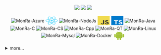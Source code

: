 <!--Hello
<h2><img src="https://emojis.slackmojis.com/emojis/images/1531849430/4246/blob-sunglasses.gif?1531849430" width="30"/> Hi 👋 , I'm MonRá! <img src="https://media.giphy.com/media/12oufCB0MyZ1Go/giphy.gif" width="50"></h2>
-->

<div>
  </p>
  <div align="center">
   <a href="https://www.facebook.com/ramon.chaib" target="_blank"><img src="https://img.shields.io/badge/-Facebook-%230077B5?style=for-the-badge&logo=facebook&logoColor=white" target="_blank"></a> 
  <a href="https://www.instagram.com/monrapps/" target="_blank"><img src="https://img.shields.io/badge/-Instagram-%23E4405F?style=for-the-badge&logo=instagram&logoColor=white" target="_blank"></a>
  <a href="https://www.linkedin.com/in/ramon-chaib-27007635/" target="_blank"><img src="https://img.shields.io/badge/-LinkedIn-%230077B5?style=for-the-badge&logo=linkedin&logoColor=white" target="_blank"></a>   
</div>
  
 <div style="display: inline_block" align="center"><br>
  <img align="center" alt="MonRa-Azure" height="30" width="40" src="https://cdn.jsdelivr.net/gh/devicons/devicon/icons/azure/azure-original.svg">
  <img align="center" alt="MonRa-React" height="30" width="40" src="https://raw.githubusercontent.com/devicons/devicon/master/icons/react/react-original.svg">
  <img align="center" alt="MonRa-NodeJs" height="30" width="40" src="https://cdn.jsdelivr.net/gh/devicons/devicon/icons/nodejs/nodejs-original.svg">
  <img align="center" alt="MonRa-Js" height="30" width="40" src="https://raw.githubusercontent.com/devicons/devicon/master/icons/javascript/javascript-original.svg">     <img align="center" alt="MonRa-Ts" height="30" width="40" src="https://raw.githubusercontent.com/devicons/devicon/master/icons/typescript/typescript-original.svg">
  <img align="center" alt="MonRa-Java" height="30" width="40" src="https://cdn.jsdelivr.net/gh/devicons/devicon/icons/java/java-original.svg">
  <img align="center" alt="MonRa-C" height="30" width="40" src="https://cdn.jsdelivr.net/gh/devicons/devicon/icons/c/c-original.svg">
  <img align="center" alt="MonRa-CS" height="30" width="40" src="https://cdn.jsdelivr.net/gh/devicons/devicon/icons/csharp/csharp-original.svg">
  <img align="center" alt="MonRa-Cpp" height="30" width="40" src="https://cdn.jsdelivr.net/gh/devicons/devicon/icons/cplusplus/cplusplus-original.svg">
  <img align="center" alt="MonRa-QT" height="30" width="40" src="https://cdn.jsdelivr.net/gh/devicons/devicon/icons/qt/qt-original.svg">
  <img align="center" alt="MonRa-Linux" height="30" width="40" src="https://cdn.jsdelivr.net/gh/devicons/devicon/icons/linux/linux-original.svg">
  <img align="center" alt="MonRa-Mysql" height="30" width="40" src="https://cdn.jsdelivr.net/gh/devicons/devicon/icons/mysql/mysql-original.svg">
  <img align="center" alt="MonRa-Docker" height="30" width="40" src="https://cdn.jsdelivr.net/gh/devicons/devicon/icons/docker/docker-original.svg">  
  <img align="center" alt="MonRa-Android" height="30" width="40" src="https://github.com/devicons/devicon/blob/master/icons/android/android-original.svg">
  
</div>
</a>

</br>
<!--
[![github activity graph](https://activity-graph.herokuapp.com/graph?username=monrapps&theme=chartreuse-dark)](https://github.com/monrapps/)
-->
<div>
<details>
      <summary>more...</summary>
      
<!--
### <img src="https://media.giphy.com/media/VgCDAzcKvsR6OM0uWg/giphy.gif" width="50"> A little more about me...  

```javascript
const monra = {
    pronouns: "He" | "Him",
    code: ["any"],
    askMeAbout: ["any"],
    technologies: {
        backEnd: {
            js: ["any"],
        },
        mobileApp: {
            native: ["Android Development"]
        },
        devOps: ["AWS", "Docker🐳", "Route53", "Nginx"],
        databases: ["mongo", "MySql", "sqlite"],
        misc: ["Firebase", "Socket.IO", "selenium", "open-cv", "php", "SuiteApp"]
    },
    architecture: ["Serverless Architecture", "Progressive web applications", "Single page applications"],
    currentFocus: "Building Robots to ease opertations",
    funFact: "There are two ways to write error-free programs; only the third one works"
};
```
-->

---
<!--START_SECTION:waka-->
![Code Time](http://img.shields.io/badge/Code%20Time-1%2C013%20hrs%2056%20mins-blue)

![Profile Views](http://img.shields.io/badge/Profile%20Views-1-blue)

![Lines of code](https://img.shields.io/badge/From%20Hello%20World%20I%27ve%20Written-3.1%20million%20lines%20of%20code-blue)

**🐱 My GitHub Data** 

> 📦 47.1 kB Used in GitHub's Storage 
 > 
> 🏆 2,604 Contributions in the Year 2024
 > 
> 🚫 Not Opted to Hire
 > 
> 📜 24 Public Repositories 
 > 
> 🔑 19 Private Repositories 
 > 
**I'm an Early 🐤** 

```text
🌞 Morning                8375 commits        █████████░░░░░░░░░░░░░░░░   35.06 % 
🌆 Daytime                10994 commits       ████████████░░░░░░░░░░░░░   46.03 % 
🌃 Evening                3731 commits        ████░░░░░░░░░░░░░░░░░░░░░   15.62 % 
🌙 Night                  787 commits         █░░░░░░░░░░░░░░░░░░░░░░░░   03.29 % 
```
📅 **I'm Most Productive on Thursday** 

```text
Monday                   4426 commits        █████░░░░░░░░░░░░░░░░░░░░   18.53 % 
Tuesday                  4425 commits        █████░░░░░░░░░░░░░░░░░░░░   18.52 % 
Wednesday                4558 commits        █████░░░░░░░░░░░░░░░░░░░░   19.08 % 
Thursday                 5064 commits        █████░░░░░░░░░░░░░░░░░░░░   21.20 % 
Friday                   3199 commits        ███░░░░░░░░░░░░░░░░░░░░░░   13.39 % 
Saturday                 1281 commits        █░░░░░░░░░░░░░░░░░░░░░░░░   05.36 % 
Sunday                   934 commits         █░░░░░░░░░░░░░░░░░░░░░░░░   03.91 % 
```


📊 **This Week I Spent My Time On** 

```text
🕑︎ Time Zone: America/Sao_Paulo

💬 Programming Languages: 
C++                      10 hrs 40 mins      ███████████████░░░░░░░░░░   60.34 % 
Python                   2 hrs 18 mins       ███░░░░░░░░░░░░░░░░░░░░░░   12.99 % 
C                        1 hr 14 mins        ██░░░░░░░░░░░░░░░░░░░░░░░   07.03 % 
Bash                     51 mins             █░░░░░░░░░░░░░░░░░░░░░░░░   04.87 % 
Markdown                 45 mins             █░░░░░░░░░░░░░░░░░░░░░░░░   04.27 % 

🔥 Editors: 
VS Code                  17 hrs 42 mins      █████████████████████████   100.00 % 

🐱‍💻 Projects: 
fw_tal_platformio        13 hrs 13 mins      ███████████████████░░░░░░   74.73 % 
fakommit                 3 hrs 11 mins       █████░░░░░░░░░░░░░░░░░░░░   18.03 % 
Markdown                 1 hr 2 mins         █░░░░░░░░░░░░░░░░░░░░░░░░   05.90 % 
Unknown Project          14 mins             ░░░░░░░░░░░░░░░░░░░░░░░░░   01.33 % 
repo                     0 secs              ░░░░░░░░░░░░░░░░░░░░░░░░░   00.01 % 

💻 Operating System: 
Windows                  14 hrs 32 mins      █████████████████████░░░░   82.14 % 
WSL                      3 hrs 9 mins        ████░░░░░░░░░░░░░░░░░░░░░   17.86 % 
```

**I Mostly Code in C** 

```text
C                        14 repos            █████░░░░░░░░░░░░░░░░░░░░   20.59 % 
JavaScript               7 repos             ███░░░░░░░░░░░░░░░░░░░░░░   10.29 % 
TypeScript               6 repos             ██░░░░░░░░░░░░░░░░░░░░░░░   08.82 % 
HTML                     5 repos             ██░░░░░░░░░░░░░░░░░░░░░░░   07.35 % 
Python                   4 repos             █░░░░░░░░░░░░░░░░░░░░░░░░   05.88 % 
```



**Timeline**

![Lines of Code chart](https://raw.githubusercontent.com/monrapps/monrapps/master/assets/bar_graph.png)


 Last Updated on 26/12/2024 01:27:11 UTC
<!--END_SECTION:waka-->
